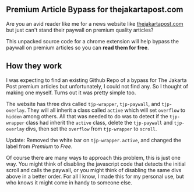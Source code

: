 ## Premium Article Bypass for thejakartapost.com
Are you an avid reader like me for a news website like <a href="thejakartapost.com">thejakartapost.com</a> but just can't stand their paywall on premium quality articles?

This unpacked source code for a chrome extension will help bypass the paywall on premium articles so you can **read them for free**. 

## How they work
I was expecting to find an existing Github Repo of a bypass for The Jakarta Post premium articles but unfortunately, I could not find any. So I thought of making one myself. Turns out it was pretty simple too.

The website has three divs called `tjp-wrapper`, `tjp-paywall`, and `tjp-overlay`. They will all inherit a class called `active` which will set `overflow` to `hidden` among others. All that was needed to do was to detect if the `tjp-wrapper` class had inherit the `active` class, delete the `tjp-paywall` and `tjp-overlay` divs, then set the `overflow` from `tjp-wrapper` to `scroll`.

Update: Removed the white bar on `tjp-wrapper.active`, and changed the label from *Premium* to *Free*.

Of course there are many ways to approach this problem, this is just one way. You might think of disabling the javascript code that detects the initial scroll and calls the paywall, or you might think of disabling the same divs above in a better order. For all I know, I made this for my personal use, but who knows it might come in handy to someone else.
